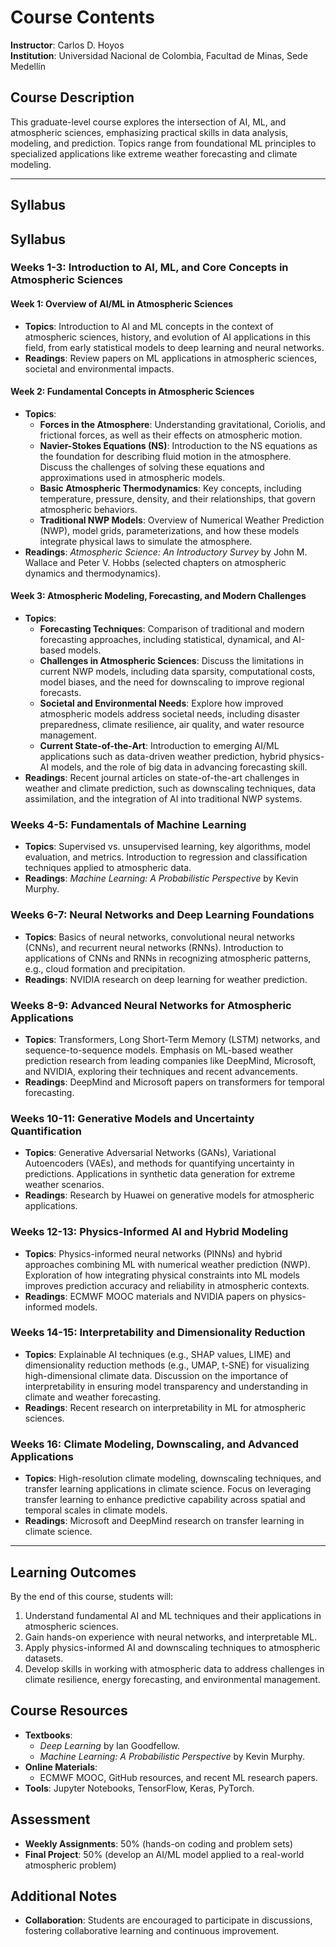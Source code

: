 # Course Contents

**Instructor**: Carlos D. Hoyos  
**Institution**: Universidad Nacional de Colombia, Facultad de Minas, Sede Medellín  

## Course Description
This graduate-level course explores the intersection of AI, ML, and atmospheric sciences, emphasizing practical skills in data analysis, modeling, and prediction. Topics range from foundational ML principles to specialized applications like extreme weather forecasting and climate modeling.

---

## Syllabus

## Syllabus

### **Weeks 1-3: Introduction to AI, ML, and Core Concepts in Atmospheric Sciences**

#### **Week 1: Overview of AI/ML in Atmospheric Sciences**
   - **Topics**: Introduction to AI and ML concepts in the context of atmospheric sciences, history, and evolution of AI applications in this field, from early statistical models to deep learning and neural networks.
   - **Readings**: Review papers on ML applications in atmospheric sciences, societal and environmental impacts.

#### **Week 2: Fundamental Concepts in Atmospheric Sciences**
   - **Topics**:
      - **Forces in the Atmosphere**: Understanding gravitational, Coriolis, and frictional forces, as well as their effects on atmospheric motion.
      - **Navier-Stokes Equations (NS)**: Introduction to the NS equations as the foundation for describing fluid motion in the atmosphere. Discuss the challenges of solving these equations and approximations used in atmospheric models.
      - **Basic Atmospheric Thermodynamics**: Key concepts, including temperature, pressure, density, and their relationships, that govern atmospheric behaviors.
      - **Traditional NWP Models**: Overview of Numerical Weather Prediction (NWP), model grids, parameterizations, and how these models integrate physical laws to simulate the atmosphere.
   - **Readings**: *Atmospheric Science: An Introductory Survey* by John M. Wallace and Peter V. Hobbs (selected chapters on atmospheric dynamics and thermodynamics).

#### **Week 3: Atmospheric Modeling, Forecasting, and Modern Challenges**
   - **Topics**:
      - **Forecasting Techniques**: Comparison of traditional and modern forecasting approaches, including statistical, dynamical, and AI-based models.
      - **Challenges in Atmospheric Sciences**: Discuss the limitations in current NWP models, including data sparsity, computational costs, model biases, and the need for downscaling to improve regional forecasts.
      - **Societal and Environmental Needs**: Explore how improved atmospheric models address societal needs, including disaster preparedness, climate resilience, air quality, and water resource management.
      - **Current State-of-the-Art**: Introduction to emerging AI/ML applications such as data-driven weather prediction, hybrid physics-AI models, and the role of big data in advancing forecasting skill.
   - **Readings**: Recent journal articles on state-of-the-art challenges in weather and climate prediction, such as downscaling techniques, data assimilation, and the integration of AI into traditional NWP systems.

### **Weeks 4-5: Fundamentals of Machine Learning**
   - **Topics**: Supervised vs. unsupervised learning, key algorithms, model evaluation, and metrics. Introduction to regression and classification techniques applied to atmospheric data.
   - **Readings**: *Machine Learning: A Probabilistic Perspective* by Kevin Murphy.

### **Weeks 6-7: Neural Networks and Deep Learning Foundations**
   - **Topics**: Basics of neural networks, convolutional neural networks (CNNs), and recurrent neural networks (RNNs). Introduction to applications of CNNs and RNNs in recognizing atmospheric patterns, e.g., cloud formation and precipitation.
   - **Readings**: NVIDIA research on deep learning for weather prediction.

### **Weeks 8-9: Advanced Neural Networks for Atmospheric Applications**
   - **Topics**: Transformers, Long Short-Term Memory (LSTM) networks, and sequence-to-sequence models. Emphasis on ML-based weather prediction research from leading companies like DeepMind, Microsoft, and NVIDIA, exploring their techniques and recent advancements.
   - **Readings**: DeepMind and Microsoft papers on transformers for temporal forecasting.

### **Weeks 10-11: Generative Models and Uncertainty Quantification**
   - **Topics**: Generative Adversarial Networks (GANs), Variational Autoencoders (VAEs), and methods for quantifying uncertainty in predictions. Applications in synthetic data generation for extreme weather scenarios.
   - **Readings**: Research by Huawei on generative models for atmospheric applications.

### **Weeks 12-13: Physics-Informed AI and Hybrid Modeling**
   - **Topics**: Physics-informed neural networks (PINNs) and hybrid approaches combining ML with numerical weather prediction (NWP). Exploration of how integrating physical constraints into ML models improves prediction accuracy and reliability in atmospheric contexts.
   - **Readings**: ECMWF MOOC materials and NVIDIA papers on physics-informed models.

### **Weeks 14-15: Interpretability and Dimensionality Reduction**
   - **Topics**: Explainable AI techniques (e.g., SHAP values, LIME) and dimensionality reduction methods (e.g., UMAP, t-SNE) for visualizing high-dimensional climate data. Discussion on the importance of interpretability in ensuring model transparency and understanding in climate and weather forecasting.
   - **Readings**: Recent research on interpretability in ML for atmospheric sciences.

### **Weeks 16: Climate Modeling, Downscaling, and Advanced Applications**
   - **Topics**: High-resolution climate modeling, downscaling techniques, and transfer learning applications in climate science. Focus on leveraging transfer learning to enhance predictive capability across spatial and temporal scales in climate models.
   - **Readings**: Microsoft and DeepMind research on transfer learning in climate science.

---

## Learning Outcomes
By the end of this course, students will:
1. Understand fundamental AI and ML techniques and their applications in atmospheric sciences.
2. Gain hands-on experience with neural networks, and interpretable ML.
3. Apply physics-informed AI and downscaling techniques to atmospheric datasets.
4. Develop skills in working with atmospheric data to address challenges in climate resilience, energy forecasting, and environmental management.

## Course Resources
- **Textbooks**: 
   - *Deep Learning* by Ian Goodfellow.
   - *Machine Learning: A Probabilistic Perspective* by Kevin Murphy.
- **Online Materials**: 
   - ECMWF MOOC, GitHub resources, and recent ML research papers.
- **Tools**: Jupyter Notebooks, TensorFlow, Keras, PyTorch.

## Assessment
- **Weekly Assignments**: 50% (hands-on coding and problem sets)
- **Final Project**: 50% (develop an AI/ML model applied to a real-world atmospheric problem)

## Additional Notes
- **Collaboration**: Students are encouraged to participate in discussions, fostering collaborative learning and continuous improvement.
